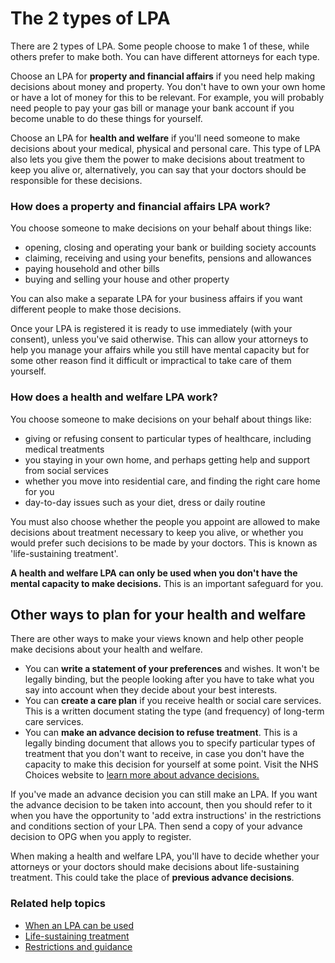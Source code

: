 # The 2 types of LPA

There are 2 types of LPA. Some people choose to make 1 of these, while others prefer to make both. You can have different attorneys for each type.

Choose an LPA for **property and financial affairs** if you need help making decisions about money and property. You don't have to own your own home or have a lot of money for this to be relevant. For example, you will probably need people to pay your gas bill or manage your bank account if you become unable to do these things for yourself.

Choose an LPA for **health and welfare** if you'll need someone to make decisions about your medical, physical and personal care. This type of LPA also lets you give them the power to make decisions about treatment to keep you alive or, alternatively, you can say that your doctors should be responsible for these decisions.

### How does a property and financial affairs LPA work?

You choose someone to make decisions on your behalf about things like:

* opening, closing and operating your bank or building society accounts
* claiming, receiving and using your benefits, pensions and allowances
* paying household and other bills
* buying and selling your house and other property

You can also make a separate LPA for your business affairs if you want different people to make those decisions.

Once your LPA is registered it is ready to use immediately (with your consent), unless you've said otherwise. This can allow your attorneys to help you manage your affairs while you still have mental capacity but for some other reason find it difficult or impractical to take care of them yourself.

### How does a health and welfare LPA work?

You choose someone to make decisions on your behalf about things like:

* giving or refusing consent to particular types of healthcare, including medical treatments
* you staying in your own home, and perhaps getting help and support from social services
* whether you move into residential care, and finding the right care home for you
* day-to-day issues such as your diet, dress or daily routine

You must also choose whether the people you appoint are allowed to make decisions about treatment necessary to keep you alive, or whether you would prefer such decisions to be made by your doctors. This is known as 'life-sustaining treatment'.

**A health and welfare LPA can only be used when you don't have the mental capacity to make decisions.** This is an important safeguard for you.

## Other ways to plan for your health and welfare

There are other ways to make your views known and help other people make decisions about your health and welfare.

* You can **write a statement of your preferences** and wishes. It won't be legally binding, but the people looking after you have to take what you say into account when they decide about your best interests.
* You can **create a care plan** if you receive health or social care services. This is a written document stating the type (and frequency) of long-term care services.
* You can **make an advance decision to refuse treatment**. This is a legally binding document that allows you to specify particular types of treatment that you don't want to receive, in case you don't have the capacity to make this decision for yourself at some point. Visit the NHS Choices website to <a href="http://www.nhs.uk/Planners/end-of-life-care/Pages/advance-decision-to-refuse-treatment.aspx" rel="external" target="_blank">learn more about advance decisions.</a>

If you've made an advance decision you can still make an LPA. If you want the advance decision to be taken into account, then you should refer to it when you have the opportunity to 'add extra instructions' in the restrictions and conditions section of your LPA. Then send a copy of your advance decision to OPG when you apply to register.

When making a health and welfare LPA, you'll have to decide whether your attorneys or your doctors should make decisions about life-sustaining treatment. This could take the place of **previous advance decisions**.


### Related help topics
* [When an LPA can be used](#/help/when-an-lpa-can-be-used)
* [Life-sustaining treatment](#/help/life-sustaining-treatment)
* [Restrictions and guidance](#/help/restrictions-and-guidance)
